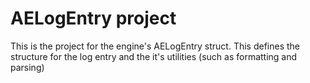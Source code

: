 # AELogEntry project
This is the project for the engine's AELogEntry struct. This defines the structure for the log entry and the it's utilities (such as formatting and parsing)